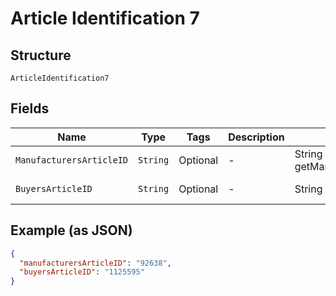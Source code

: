 
# Article Identification 7

## Structure

`ArticleIdentification7`

## Fields

| Name | Type | Tags | Description | Getter | Setter |
|  --- | --- | --- | --- | --- | --- |
| `ManufacturersArticleID` | `String` | Optional | - | String getManufacturersArticleID() | setManufacturersArticleID(String manufacturersArticleID) |
| `BuyersArticleID` | `String` | Optional | - | String getBuyersArticleID() | setBuyersArticleID(String buyersArticleID) |

## Example (as JSON)

```json
{
  "manufacturersArticleID": "92638",
  "buyersArticleID": "1125595"
}
```


